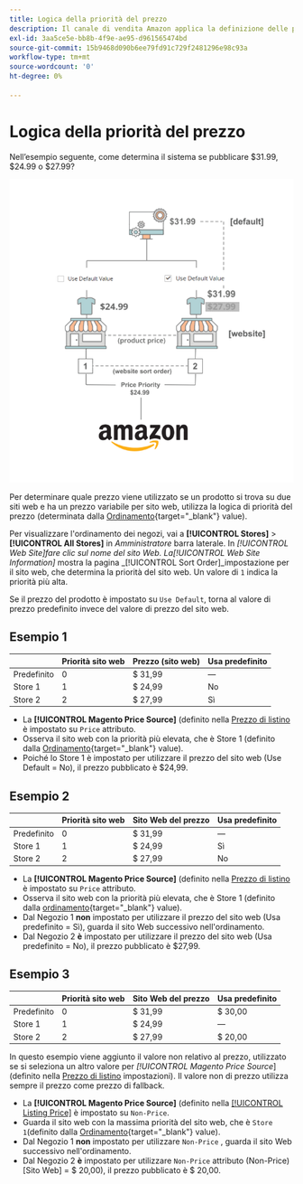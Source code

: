 ```yaml
---
title: Logica della priorità del prezzo
description: Il canale di vendita Amazon applica la definizione delle priorità nella determinazione del prezzo pubblicato per un elenco Amazon.
exl-id: 3aa5ce5e-bb8b-4f9e-ae95-d961565474bd
source-git-commit: 15b9468d090b6ee79fd91c729f2481296e98c93a
workflow-type: tm+mt
source-wordcount: '0'
ht-degree: 0%

---
```


# Logica della priorità del prezzo

Nell’esempio seguente, come determina il sistema se pubblicare $31.99, $24.99 o $27.99?

![Campo di applicazione del prezzo del commercio](assets/amazon-price-scope.png)

Per determinare quale prezzo viene utilizzato se un prodotto si trova su due siti web e ha un prezzo variabile per sito web, utilizza la logica di priorità del prezzo (determinata dalla [Ordinamento](https://docs.magento.com/user-guide/stores/stores-all-create-view.html){target=&quot;_blank&quot;} value).

Per visualizzare l&#39;ordinamento dei negozi, vai a **[!UICONTROL Stores]** > **[!UICONTROL All Stores]** in _Amministratore_ barra laterale. In _[!UICONTROL Web Site]_fare clic sul nome del sito Web. La_[!UICONTROL Web Site Information]_ mostra la pagina _[!UICONTROL Sort Order]_impostazione per il sito web, che determina la priorità del sito web. Un valore di `1` indica la priorità più alta.

Se il prezzo del prodotto è impostato su `Use Default`, torna al valore di prezzo predefinito invece del valore di prezzo del sito web.

## Esempio 1

|  | Priorità sito web | Prezzo (sito web) | Usa predefinito |
|---|---|---|---|
| Predefinito | 0 | $ 31,99 | — |
| Store 1 | 1 | $ 24,99 | No |
| Store 2 | 2 | $ 27,99 | Sì |

- La **[!UICONTROL Magento Price Source]** (definito nella [Prezzo di listino](./listing-price.md) è impostato su `Price` attributo.
- Osserva il sito web con la priorità più elevata, che è Store 1 (definito dalla [Ordinamento](https://docs.magento.com/user-guide/stores/stores-all-create-view.html){target=&quot;_blank&quot;} value).
- Poiché lo Store 1 è impostato per utilizzare il prezzo del sito web (Use Default = No), il prezzo pubblicato è $24,99.

## Esempio 2

|  | Priorità sito web | Sito Web del prezzo | Usa predefinito |
|---|---|---|---|
| Predefinito | 0 | $ 31,99 | — |
| Store 1 | 1 | $ 24,99 | Sì |
| Store 2 | 2 | $ 27,99 | No |

- La **[!UICONTROL Magento Price Source]** (definito nella [Prezzo di listino](./listing-price.md) è impostato su `Price` attributo.
- Osserva il sito web con la priorità più elevata, che è Store 1 (definito dalla [ordinamento](https://docs.magento.com/user-guide/stores/stores-all-create-view.html){target=&quot;_blank&quot;} value).
- Dal Negozio 1 **non** impostato per utilizzare il prezzo del sito web (Usa predefinito = Sì), guarda il sito Web successivo nell&#39;ordinamento.
- Dal Negozio 2 **è** impostato per utilizzare il prezzo del sito web (Usa predefinito = No), il prezzo pubblicato è $27,99.

## Esempio 3

|  | Priorità sito web | Sito Web del prezzo | Usa predefinito |
|---|---|---|---|
| Predefinito | 0 | $ 31,99 | $ 30,00 |
| Store 1 | 1 | $ 24,99 | — |
| Store 2 | 2 | $ 27,99 | $ 20,00 |

In questo esempio viene aggiunto il valore non relativo al prezzo, utilizzato se si seleziona un altro valore per _[!UICONTROL Magento Price Source_] (definito nella [Prezzo di listino](./listing-price.md) impostazioni). Il valore non di prezzo utilizza sempre il prezzo come prezzo di fallback.

- La **[!UICONTROL Magento Price Source]** (definito nella [[!UICONTROL Listing Price]](./listing-price.md) è impostato su `Non-Price`.
- Guarda il sito web con la massima priorità del sito web, che è `Store 1`(definito dalla [Ordinamento](https://docs.magento.com/user-guide/stores/stores-all-create-view.html){target=&quot;_blank&quot;} value).
- Dal Negozio 1 **non** impostato per utilizzare `Non-Price` , guarda il sito Web successivo nell&#39;ordinamento.
- Dal Negozio 2 **è** impostato per utilizzare `Non-Price` attributo (Non-Price) [Sito Web] = $ 20,00), il prezzo pubblicato è $ 20,00.
